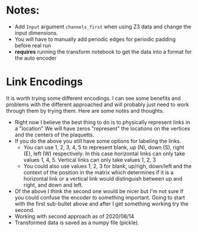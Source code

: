 # Notes:
* Add `Input` argument `channels_first` when using Z3 data and 
  change the input dimensions.
* You will have to manually add periodic edges for periodic padding before real run
* **requires** running the transform notebook to get the data into a format for the auto encoder

# Link Encodings

It is worth trying some different encodings. I can see some benefits 
and problems with the different approached and will probably just 
need to work through them by trying them. Here are some notes and
thoughts.

* Right now I believe the best thing to do is to physically represent links
  in a "location" We will have zeros "represent" the locations on the
  vertices and the centers of the plaquetts. 
* If you do the above you  still have some options for labeling the links.
  - You can use 1, 2, 3, 4, 5 to represent blank, up (N), down (S), right (E),
    left (W) respectively. In this case horizontal links can only  take values
    1, 4, 5. Vertical links can only take values 1, 2, 3
  - You could also use values 1, 2, 3 for blank, up/righ, down/left
    and the context of the position in the matrix which determines if it
    is a horizontal link or a vertical link would distinguish between
    up and right, and down and left.
* Of the above I think the second one would be nicer but I'm not sure if
  you could confuse the encoder to something important. Going to start with
  the first sub-bullet above and after I get something working try the second.
* Working with second approach as of 2020/08/14
* Transformed data is saved as a numpy file (pickle).